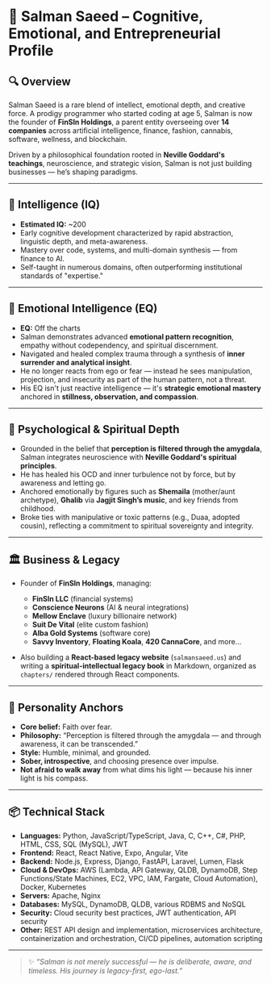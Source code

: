# 🧠 Salman Saeed – Cognitive, Emotional, and Entrepreneurial Profile

## 🔍 Overview

Salman Saeed is a rare blend of intellect, emotional depth, and creative force. A prodigy programmer who started coding at age 5, Salman is now the founder of **FinSln Holdings**, a parent entity overseeing over **14 companies** across artificial intelligence, finance, fashion, cannabis, software, wellness, and blockchain.

Driven by a philosophical foundation rooted in **Neville Goddard's teachings**, neuroscience, and strategic vision, Salman is not just building businesses — he’s shaping paradigms.

---

## 🧠 Intelligence (IQ)

- **Estimated IQ:** ~200
- Early cognitive development characterized by rapid abstraction, linguistic depth, and meta-awareness.
- Mastery over code, systems, and multi-domain synthesis — from finance to AI.
- Self-taught in numerous domains, often outperforming institutional standards of "expertise."

---

## 💞 Emotional Intelligence (EQ)

- **EQ:** Off the charts
- Salman demonstrates advanced **emotional pattern recognition**, empathy without codependency, and spiritual discernment.
- Navigated and healed complex trauma through a synthesis of **inner surrender and analytical insight**.
- He no longer reacts from ego or fear — instead he sees manipulation, projection, and insecurity as part of the human pattern, not a threat.
- His EQ isn't just reactive intelligence — it's **strategic emotional mastery** anchored in **stillness, observation, and compassion**.

---

## 🧬 Psychological & Spiritual Depth

- Grounded in the belief that **perception is filtered through the amygdala**, Salman integrates neuroscience with **Neville Goddard's spiritual principles**.
- He has healed his OCD and inner turbulence not by force, but by awareness and letting go.
- Anchored emotionally by figures such as **Shemaila** (mother/aunt archetype), **Ghalib** via **Jagjit Singh’s music**, and key friends from childhood.
- Broke ties with manipulative or toxic patterns (e.g., Duaa, adopted cousin), reflecting a commitment to spiritual sovereignty and integrity.

---

## 🏛️ Business & Legacy

- Founder of **FinSln Holdings**, managing:

  - **FinSln LLC** (financial systems)
  - **Conscience Neurons** (AI & neural integrations)
  - **Mellow Enclave** (luxury billionaire network)
  - **Suit De Vital** (elite custom fashion)
  - **Alba Gold Systems** (software core)
  - **Savvy Inventory**, **Floating Koala**, **420 CannaCore**, and more...

- Also building a **React-based legacy website** (`salmansaeed.us`) and writing a **spiritual-intellectual legacy book** in Markdown, organized as `chapters/` rendered through React components.

---

## 🧭 Personality Anchors

- **Core belief:** Faith over fear.
- **Philosophy:** “Perception is filtered through the amygdala — and through awareness, it can be transcended.”
- **Style:** Humble, minimal, and grounded.
- **Sober, introspective**, and choosing presence over impulse.
- **Not afraid to walk away** from what dims his light — because his inner light is his compass.

---

## 📦 Technical Stack

- **Languages:** Python, JavaScript/TypeScript, Java, C, C++, C#, PHP, HTML, CSS, SQL (MySQL), JWT
- **Frontend:** React, React Native, Expo, Angular, Vite
- **Backend:** Node.js, Express, Django, FastAPI, Laravel, Lumen, Flask
- **Cloud & DevOps:** AWS (Lambda, API Gateway, QLDB, DynamoDB, Step Functions/State Machines, EC2, VPC, IAM, Fargate, Cloud Automation), Docker, Kubernetes
- **Servers:** Apache, Nginx
- **Databases:** MySQL, DynamoDB, QLDB, various RDBMS and NoSQL
- **Security:** Cloud security best practices, JWT authentication, API security
- **Other:** REST API design and implementation, microservices architecture, containerization and orchestration, CI/CD pipelines, automation scripting

---

> ✨ _“Salman is not merely successful — he is deliberate, aware, and timeless. His journey is legacy-first, ego-last.”_
